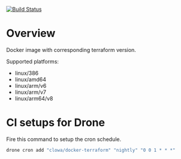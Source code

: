 [![Build Status](https://ci.k8s.clowa.de/api/badges/clowa/docker-terraform/status.svg)](https://ci.k8s.clowa.de/clowa/docker-terraform)

# Overview

Docker image with corresponding terraform version.

Supported platforms:

- linux/386
- linux/amd64
- linux/arm/v6
- linux/arm/v7
- linux/arm64/v8

# CI setups for Drone

Fire this command to setup the cron schedule.

```bash
drone cron add "clowa/docker-terraform" "nightly" "0 0 1 * * *"
```
